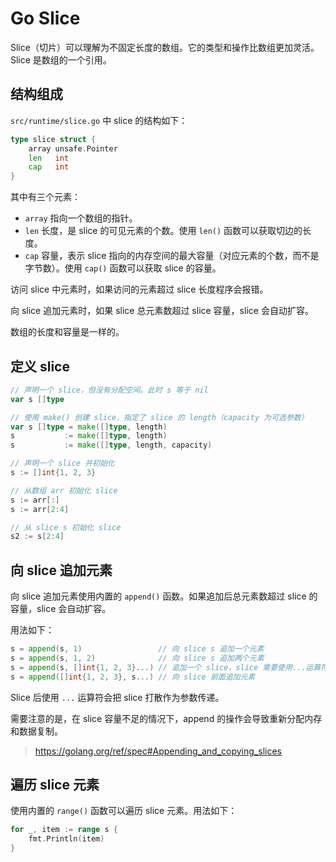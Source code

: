 # Go Slice

Slice（切片）可以理解为不固定长度的数组。它的类型和操作比数组更加灵活。Slice 是数组的一个引用。

## 结构组成

`src/runtime/slice.go` 中 slice 的结构如下：

```go
type slice struct {
	array unsafe.Pointer
	len   int
	cap   int
}
```

其中有三个元素：

- `array` 指向一个数组的指针。
- `len` 长度，是 slice 的可见元素的个数。使用 `len()` 函数可以获取切边的长度。
- `cap` 容量，表示 slice 指向的内存空间的最大容量（对应元素的个数，而不是字节数）。使用 `cap()` 函数可以获取 slice 的容量。

访问 slice 中元素时，如果访问的元素超过 slice 长度程序会报错。

向 slice 追加元素时，如果 slice 总元素数超过 slice 容量，slice 会自动扩容。

数组的长度和容量是一样的。

## 定义 slice

```go
// 声明一个 slice，但没有分配空间。此时 s 等于 nil
var s []type

// 使用 make() 创建 slice，指定了 slice 的 length（capacity 为可选参数）
var s []type = make([]type, length)
s           := make([]type, length)
s           := make([]type, length, capacity)

// 声明一个 slice 并初始化
s := []int{1, 2, 3}

// 从数组 arr 初始化 slice
s := arr[:]
s := arr[2:4]

// 从 slice s 初始化 slice
s2 := s[2:4]
```

## 向 slice 追加元素

向 slice 追加元素使用内置的 `append()` 函数。如果追加后总元素数超过 slice 的容量，slice 会自动扩容。

用法如下：

```go
s = append(s, 1)                 // 向 slice s 追加一个元素
s = append(s, 1, 2)              // 向 slice s 追加两个元素
s = append(s, []int{1, 2, 3}...) // 追加一个 slice，slice 需要使用...运算符
s = append([]int{1, 2, 3}, s...) // 向 slice 前面追加元素
```

Slice 后使用 `...` 运算符会把 slice 打散作为参数传递。

需要注意的是，在 slice 容量不足的情况下，append 的操作会导致重新分配内存和数据复制。

> https://golang.org/ref/spec#Appending_and_copying_slices

## 遍历 slice 元素

使用内置的 `range()` 函数可以遍历 slice 元素。用法如下：

```go
for _, item := range s {
	fmt.Println(item)
}
```
